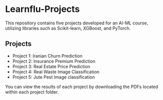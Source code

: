 # Learnflu-Projects

This repository contains five projects developed for an AI-ML course, utilizing libraries such as Scikit-learn, XGBoost, and PyTorch.

## Projects

- Project 1: Iranian Churn Prediction
- Project 2: Insurance Premium Prediction
- Project 3: Real Estate Price Prediction
- Project 4: Real Waste Image Classification
- Project 5: Jute Pest Image classification

You can view the results of each project by downloading the PDFs located within each project folder.
